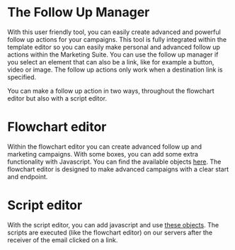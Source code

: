 # The Follow Up Manager

With this user friendly tool, you can easily create advanced and powerful follow up actions for your campaigns. 
This tool is fully integrated within the template editor so you can easily make personal and advanced 
follow up actions within the Marketing Suite. You can use the follow up manager if you select an element 
that can also be a link, like for example a button, video or image. The follow up actions only work when 
a destination link is specified. 

You can make a follow up action in two ways, throughout the flowchart editor but also with a script editor. 

# Flowchart editor
Within the flowchart editor you can create advanced follow up and marketing campaigns. With some boxes, you 
can add some extra functionality with Javascript. You can find the available objects 
[here](followups-scripting). The flowchart editor is designed to make advanced campaigns 
with a clear start and endpoint.

# Script editor
With the script editor, you can add javascript and use [these objects](followups-scripting). 
The scripts are executed (like the flowchart editor) on our servers after the receiver 
of the email clicked on a link. 
